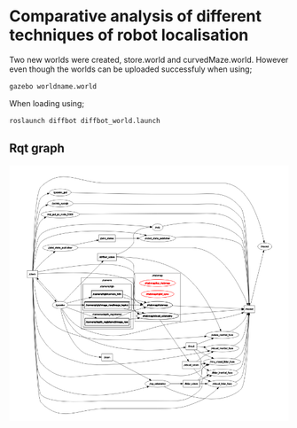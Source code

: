 # Comparative analysis of different techniques of robot localisation

 Two new worlds were created, store.world and curvedMaze.world. However even though the worlds can be uploaded successfuly when using;

```sh
gazebo worldname.world

```

When loading using;

```sh
roslaunch diffbot diffbot_world.launch
```


## Rqt graph

![alt text](https://github.com/darnelfab/diffbot_loc/blob/v5-dev/pictures/rqt.png?raw=true)